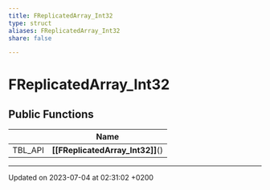 ```yaml
---
title: FReplicatedArray_Int32
type: struct
aliases: FReplicatedArray_Int32
share: false

---
```


# FReplicatedArray_Int32





## Public Functions

|                | Name           |
| -------------- | -------------- |
| TBL_API | **[[FReplicatedArray_Int32]]**() |

-------------------------------

Updated on 2023-07-04 at 02:31:02 +0200